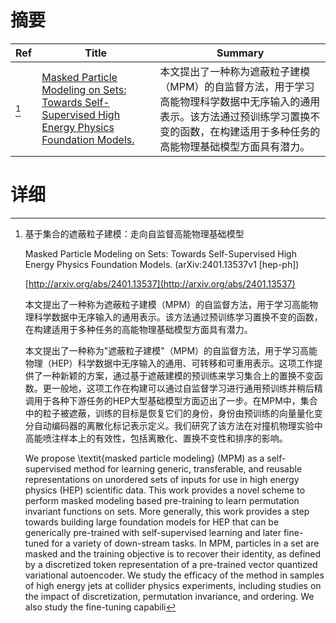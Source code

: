 # 摘要

| Ref | Title | Summary |
| --- | --- | --- |
| [^1] | [Masked Particle Modeling on Sets: Towards Self-Supervised High Energy Physics Foundation Models.](http://arxiv.org/abs/2401.13537) | 本文提出了一种称为遮蔽粒子建模（MPM）的自监督方法，用于学习高能物理科学数据中无序输入的通用表示。该方法通过预训练学习置换不变的函数，在构建适用于多种任务的高能物理基础模型方面具有潜力。 |

# 详细

[^1]: 基于集合的遮蔽粒子建模：走向自监督高能物理基础模型

    Masked Particle Modeling on Sets: Towards Self-Supervised High Energy Physics Foundation Models. (arXiv:2401.13537v1 [hep-ph])

    [http://arxiv.org/abs/2401.13537](http://arxiv.org/abs/2401.13537)

    本文提出了一种称为遮蔽粒子建模（MPM）的自监督方法，用于学习高能物理科学数据中无序输入的通用表示。该方法通过预训练学习置换不变的函数，在构建适用于多种任务的高能物理基础模型方面具有潜力。

    

    本文提出了一种称为"遮蔽粒子建模"（MPM）的自监督方法，用于学习高能物理（HEP）科学数据中无序输入的通用、可转移和可重用表示。这项工作提供了一种新颖的方案，通过基于遮蔽建模的预训练来学习集合上的置换不变函数。更一般地，这项工作在构建可以通过自监督学习进行通用预训练并稍后精调用于各种下游任务的HEP大型基础模型方面迈出了一步。在MPM中，集合中的粒子被遮蔽，训练的目标是恢复它们的身份，身份由预训练的向量量化变分自动编码器的离散化标记表示定义。我们研究了该方法在对撞机物理实验中高能喷注样本上的有效性，包括离散化、置换不变性和排序的影响。

    We propose \textit{masked particle modeling} (MPM) as a self-supervised method for learning generic, transferable, and reusable representations on unordered sets of inputs for use in high energy physics (HEP) scientific data. This work provides a novel scheme to perform masked modeling based pre-training to learn permutation invariant functions on sets. More generally, this work provides a step towards building large foundation models for HEP that can be generically pre-trained with self-supervised learning and later fine-tuned for a variety of down-stream tasks. In MPM, particles in a set are masked and the training objective is to recover their identity, as defined by a discretized token representation of a pre-trained vector quantized variational autoencoder. We study the efficacy of the method in samples of high energy jets at collider physics experiments, including studies on the impact of discretization, permutation invariance, and ordering. We also study the fine-tuning capabili
    

